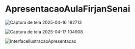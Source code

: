 # ApresentacaoAulaFirjanSenai
![Captura de tela 2025-04-16 182713](https://github.com/user-attachments/assets/509a014a-bdd7-4801-a602-d614fc1b6c4e)



![Captura de tela 2025-04-17 104908](https://github.com/user-attachments/assets/67d2cb7b-f813-4a4f-bb91-6ef5c847a720)


![InterfaceIlustracaoApresentacao](https://github.com/user-attachments/assets/4806fde9-f965-4fe4-a45a-6ff28fe8cfb2)
